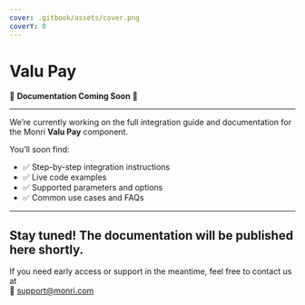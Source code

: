 ```yaml
---
cover: .gitbook/assets/cover.png
coverY: 0
---
```


# Valu Pay

🚧 **Documentation Coming Soon** 🚧

***

We’re currently working on the full integration guide and documentation for the Monri **Valu Pay** component.

You’ll soon find:

* ✅ Step-by-step integration instructions
* ✅ Live code examples
* ✅ Supported parameters and options
* ✅ Common use cases and FAQs

***

## Stay tuned! The documentation will be published here shortly.

If you need early access or support in the meantime, feel free to contact us at\
📩 [support@monri.com](mailto:support@monri.com)

